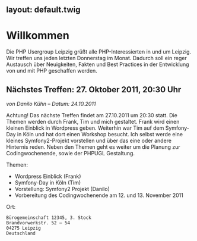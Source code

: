 layout: default.twig
---

# Willkommen

Die PHP Usergroup Leipzig grüßt alle PHP-Interessierten in und um Leipzig. Wir treffen uns jeden letzten Donnerstag im Monat.
Dadurch soll ein reger Austausch über Neuigkeiten, Fakten und Best Practices in der Entwicklung von und mit PHP geschaffen werden.

## Nächstes Treffen: 27. Oktober 2011, 20:30 Uhr

*von Danilo Kühn – Datum: 24.10.2011*

Achtung! Das nächste Treffen findet am 27.10.2011 um 20:30 statt. Die Themen werden durch Frank, Tim und mich gestaltet. Frank wird einen kleinen Einblick in Wordpress geben. Weiterhin war Tim auf dem Symfony-Day in Köln und hat dort einen Workshop besucht. Ich selbst werde eine kleines Symfony2-Projekt vorstellen und über das eine oder andere Hinternis reden. Neben den Themen geht es weiter um die Planung zur Codingwochenende, sowie der PHPUGL Gestaltung.

Themen:

* Wordpress Einblick (Frank)
* Symfony-Day in Köln (Tim)
* Vorstellung: Symfony2 Projekt (Danilo)
* Vorbereitung des Codingwochenende am 12. und 13. November 2011 

Ort:

	Bürogemeinschaft 12345, 3. Stock
	Brandvorwerkstr. 52 – 54
	04275 Leipzig
	Deutschland
